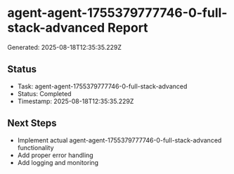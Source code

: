 # agent-agent-1755379777746-0-full-stack-advanced Report

Generated: 2025-08-18T12:35:35.229Z

## Status
- Task: agent-agent-1755379777746-0-full-stack-advanced
- Status: Completed
- Timestamp: 2025-08-18T12:35:35.229Z

## Next Steps
- Implement actual agent-agent-1755379777746-0-full-stack-advanced functionality
- Add proper error handling
- Add logging and monitoring
